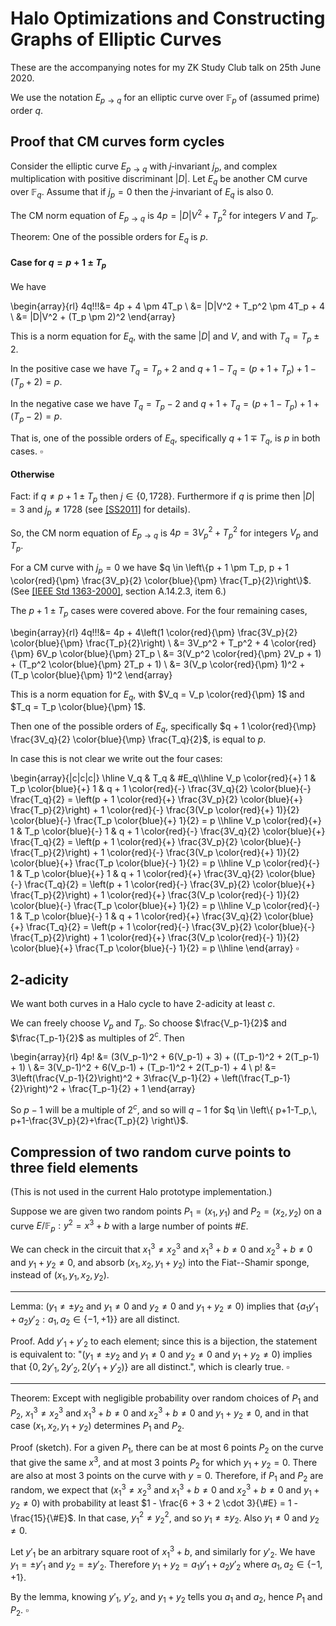# Halo Optimizations and Constructing Graphs of Elliptic Curves

These are the accompanying notes for my ZK Study Club talk on 25th June 2020.

We use the notation $E_{p \rightarrow q}$ for an elliptic curve over $\mathbb{F}_p$ of (assumed prime) order $q$.

## Proof that CM curves form cycles

Consider the elliptic curve $E_{p \rightarrow q}$ with $j$‑invariant $j_p$, and complex multiplication with positive discriminant $|D|$. Let $E_q$ be another CM curve over $\mathbb{F}_q$. Assume that if $j_p = 0$ then the $j$‑invariant of $E_q$ is also $0$.

The CM norm equation of $E_{p \rightarrow q}$ is $4p = |D|V^2 + T_p^2$ for integers $V$ and $T_p$.

Theorem: One of the possible orders for $E_q$ is $p$.

#### Case for $q = p + 1 \pm T_p$

We have

\begin{array}{rl}
4q\!\!\!&= 4p + 4 \pm 4T_p \\
        &= |D|V^2 + T_p^2 \pm 4T_p + 4 \\
        &= |D|V^2 + (T_p \pm 2)^2
\end{array}

This is a norm equation for $E_q$, with the same $|D|$ and $V$, and with $T_q = T_p \pm 2$.

In the positive case we have $T_q = T_p + 2$ and $q + 1 - T_q = (p + 1 + T_p) + 1 - (T_p + 2) = p$. 

In the negative case we have $T_q = T_p - 2$ and $q + 1 + T_q = (p + 1 - T_p) + 1 + (T_p - 2) = p$. 

That is, one of the possible orders of $E_q$, specifically $q + 1 \mp T_q$, is $p$ in both cases. $\square$

#### Otherwise

Fact: if $q \neq p + 1 \pm T_p$ then $j \in \{0, 1728\}$. Furthermore if $q$ is prime then $|D| = 3$ and $j_p \neq 1728$ (see [[SS2011]](https://arxiv.org/abs/0912.1831) for details).

So, the CM norm equation of $E_{p \rightarrow q}$ is $4p = 3V_p^2 + T_p^2$ for integers $V_p$ and $T_p$.

For a CM curve with $j_p = 0$ we have $q \in \left\{p + 1 \pm T_p, p + 1 \color{red}{\pm} \frac{3V_p}{2} \color{blue}{\pm} \frac{T_p}{2}\right\}$. (See [[IEEE Std 1363-2000]](https://perso.telecom-paristech.fr/guilley/recherche/cryptoprocesseurs/ieee/00891000.pdf), section A.14.2.3, item 6.)

The $p + 1 \pm T_p$ cases were covered above. For the four remaining cases,

\begin{array}{rl}
4q\!\!\!&= 4p + 4\left(1 \color{red}{\pm} \frac{3V_p}{2} \color{blue}{\pm} \frac{T_p}{2}\right) \\
        &= 3V_p^2 + T_p^2 + 4 \color{red}{\pm} 6V_p \color{blue}{\pm} 2T_p \\
        &= 3(V_p^2 \color{red}{\pm} 2V_p + 1) + (T_p^2 \color{blue}{\pm} 2T_p + 1) \\
        &= 3(V_p \color{red}{\pm} 1)^2 + (T_p \color{blue}{\pm} 1)^2
\end{array}

This is a norm equation for $E_q$, with $V_q = V_p \color{red}{\pm} 1$ and $T_q = T_p \color{blue}{\pm} 1$.

Then one of the possible orders of $E_q$, specifically $q + 1 \color{red}{\mp} \frac{3V_q}{2} \color{blue}{\mp} \frac{T_q}{2}$, is equal to $p$.

In case this is not clear we write out the four cases:

\begin{array}{|c|c|c|}
\hline
V_q                  & T_q                   & \#E_q\\\hline
V_p \color{red}{+} 1 & T_p \color{blue}{+} 1 & q + 1 \color{red}{-} \frac{3V_q}{2} \color{blue}{-} \frac{T_q}{2} = \left(p + 1 \color{red}{+} \frac{3V_p}{2} \color{blue}{+} \frac{T_p}{2}\right) + 1 \color{red}{-} \frac{3(V_p \color{red}{+} 1)}{2} \color{blue}{-} \frac{T_p \color{blue}{+} 1}{2} = p \\\hline
V_p \color{red}{+} 1 & T_p \color{blue}{-} 1 & q + 1 \color{red}{-} \frac{3V_q}{2} \color{blue}{+} \frac{T_q}{2} = \left(p + 1 \color{red}{+} \frac{3V_p}{2} \color{blue}{-} \frac{T_p}{2}\right) + 1 \color{red}{-} \frac{3(V_p \color{red}{+} 1)}{2} \color{blue}{+} \frac{T_p \color{blue}{-} 1}{2} = p \\\hline
V_p \color{red}{-} 1 & T_p \color{blue}{+} 1 & q + 1 \color{red}{+} \frac{3V_q}{2} \color{blue}{-} \frac{T_q}{2} = \left(p + 1 \color{red}{-} \frac{3V_p}{2} \color{blue}{+} \frac{T_p}{2}\right) + 1 \color{red}{+} \frac{3(V_p \color{red}{-} 1)}{2} \color{blue}{-} \frac{T_p \color{blue}{+} 1}{2} = p \\\hline
V_p \color{red}{-} 1 & T_p \color{blue}{-} 1 & q + 1 \color{red}{+} \frac{3V_q}{2} \color{blue}{+} \frac{T_q}{2} = \left(p + 1 \color{red}{-} \frac{3V_p}{2} \color{blue}{-} \frac{T_p}{2}\right) + 1 \color{red}{+} \frac{3(V_p \color{red}{-} 1)}{2} \color{blue}{+} \frac{T_p \color{blue}{-} 1}{2} = p \\\hline
\end{array} $\square$


## 2-adicity

We want both curves in a Halo cycle to have $2$-adicity at least $c$.

We can freely choose $V_p$ and $T_p$. So choose $\frac{V_p-1}{2}$ and $\frac{T_p-1}{2}$ as multiples of $2^c$. Then

\begin{array}{rl}
4p\! &= (3(V_p-1)^2 + 6(V_p-1) + 3) + ((T_p-1)^2 + 2(T_p-1) + 1) \\
     &= 3(V_p-1)^2 + 6(V_p-1) + (T_p-1)^2 + 2(T_p-1) + 4 \\
 p\! &= 3\left(\frac{V_p-1}{2}\right)^2 + 3\frac{V_p-1}{2} + \left(\frac{T_p-1}{2}\right)^2 + \frac{T_p-1}{2} + 1
\end{array}

So $p-1$ will be a multiple of $2^c$, and so will $q-1$ for $q \in \left\{ p+1-T_p,\, p+1-\frac{3V_p}{2}+\frac{T_p}{2} \right\}$.


## Compression of two random curve points to three field elements

(This is not used in the current Halo prototype implementation.)

Suppose we are given two random points $P_1 = (x_1, y_1)$ and $P_2 = (x_2, y_2)$ on a curve $E / \mathbb{F}_p: y^2 = x^3 + b$ with a large number of points $\#E$.

We can check in the circuit that $x_1^3 \neq x_2^3$ and $x_1^3 + b \neq 0$ and $x_2^3 + b \neq 0$ and $y_1 + y_2 \neq 0$, and absorb $(x_1, x_2, y_1 + y_2)$ into the Fiat--Shamir sponge, instead of $(x_1, y_1, x_2, y_2)$.

----

Lemma: $\left(y_1 \neq \pm y_2 \text{ and } y_1 \neq 0 \text{ and } y_2 \neq 0 \text{ and } y_1 + y_2 \neq 0\right)$ implies that $\left\{ a_1 y'_1 + a_2 y'_2 : a_1, a_2 \in \{-1,+1\} \right\}$ are all distinct.

Proof. Add $y'_1 + y'_2$ to each element; since this is a bijection, the statement is equivalent to:
"$\left(y_1 \neq \pm y_2 \text{ and } y_1 \neq 0 \text{ and } y_2 \neq 0 \text{ and } y_1 + y_2 \neq 0\right)$ implies that $\{ 0, 2y'_1, 2y'_2, 2(y'_1 + y'_2) \}$ are all distinct.", which is clearly true. $\square$

----

Theorem: Except with negligible probability over random choices of $P_1$ and $P_2$, $x_1^3 \neq x_2^3$ and $x_1^3 + b \neq 0$ and $x_2^3 + b \neq 0$ and $y_1 + y_2 \neq 0$, and in that case $(x_1, x_2, y_1 + y_2)$ determines $P_1$ and $P_2$.

Proof (sketch). For a given $P_1$, there can be at most $6$ points $P_2$ on the curve that give the same $x^3$, and at most $3$ points $P_2$ for which $y_1 + y_2 = 0$. There are also at most $3$ points on the curve with $y = 0$. Therefore, if $P_1$ and $P_2$ are random, we expect that $\left(x_1^3 \neq x_2^3 \text{ and } x_1^3 + b \neq 0 \text{ and } x_2^3 + b \neq 0 \text{ and } y_1 + y_2 \neq 0\right)$ with probability at least $1 - \frac{6 + 3 + 2 \cdot 3}{\#E} = 1 - \frac{15}{\#E}$. In that case, $y_1^2 \neq y_2^2$, and so $y_1 \neq \pm y_2$. Also $y_1 \neq 0$ and $y_2 \neq 0$.

Let $y'_1$ be an arbitrary square root of $x_1^3 + b$, and similarly for $y'_2$. We have $y_1 = \pm y'_1$ and $y_2 = \pm y'_2$. Therefore $y_1 + y_2 = a_1 y'_1 + a_2 y'_2$ where $a_1, a_2 \in \{-1,+1\}$.

By the lemma, knowing $y'_1$, $y'_2$, and $y_1 + y_2$ tells you $a_1$ and $a_2$, hence $P_1$ and $P_2$. $\square$

